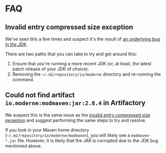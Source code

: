 # FAQ

## Invalid entry compressed size exception

We've seen this a few times and suspect it's the result of [an underlying bug in the JDK](https://bugs.openjdk.org/browse/JDK-8244053).

There are two paths that you can take to try and get around this:

1. Ensure that you're running a more recent JDK (or, at least, the latest patch release of your JDK of choice).
2. Removing the `~/.m2/repository/io/moderne` directory and re-running the command.

## Could not find artifact `io.moderne:modmaven:jar:2.8.4` in Artifactory

We suspect this is the same issue as the [invalid entry compressed size exception](#invalid-entry-compressed-size-exception) and suggest performing the same steps to try and resolve.

If you look in your Maven home directory (`~/.m2/repository/io/moderne/modmaven`), you will likely see a `modmaven-*.jar` file. However, it is likely that the JAR is corrupted due to the JDK bug mentioned above.